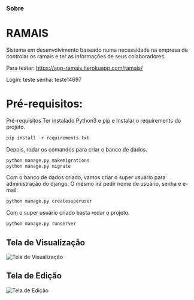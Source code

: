 ### Sobre
# RAMAIS
Sistema em desenvolvimento baseado numa necessidade na empresa de controlar os ramais e ter as informações de seus colaboradores.

Para testar: 
https://app-ramais.herokuapp.com/ramais/

Login: teste
senha: teste14697

# Pré-requisitos:

Pré-requisitos
Ter instalado Python3 e pip e Instalar o requirements do projeto.

```python
pip install -r requirements.txt
```
Depois, rodar os comandos para criar o banco de dados.

```python
python manage.py makemigrations
python manage.py migrate
```
Com o banco de dados criado, vamos criar o super usuário para administração do django. O mesmo irá pedir nome de usuário, senha e e-mail.

```python
python manage.py createsuperuser
```

Com o super usuário criado basta rodar o projeto.

```python
python manage.py runserver
```
## Tela de Visualização
![Tela de Visualização](https://i.imgur.com/1uqLjRv.png "Tela de Visualização")
## Tela de Edição
![Tela de Edição](https://i.imgur.com/I5PmJsN.png "Tela de Edição")


